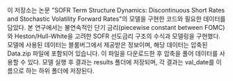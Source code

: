 이 저장소는 논문 "SOFR Term Structure Dynamics: Discontinuous Short Rates and Stochastic Volatility Forward Rates"의 모델을 구현한 코드와 필요한 데이터를 담았다. 
본 연구에서는 불연속적인 단기 금리(piecewise constant between FOMC)와 Heston/Hull-White을 고려한 SOFR 선도금리 구조의 수식과 모델링을 구현했다.
모델에 사용된 데이터는 블룸버그에서 제공받은 정보이며, 해당 데이터는 압축된 Data.zip 파일에 포함되어 있습니다. 이 파일을 다운로드한 후 압축을 풀어 데이터를 사용할 수 있다.
모델 실행 후 결과는 results 폴더에 저장되며, 각 결과는 val_date를 이름으로 하는 하위 폴더에 저장된다.
